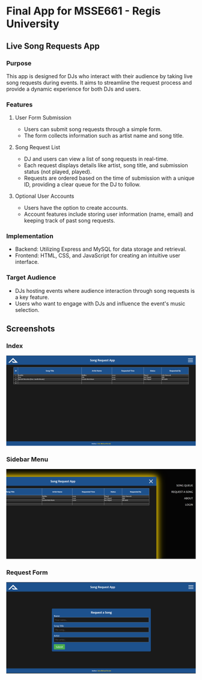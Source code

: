 # Final App for MSSE661 - Regis University
## Live Song Requests App

### Purpose

This app is designed for DJs who interact with their audience by taking live song requests during events. It aims to streamline the request process and provide a dynamic experience for both DJs and users.

### Features 

1. User Form Submission
    - Users can submit song requests through a simple form.
    - The form collects information such as artist name and song title.

2. Song Request List
    - DJ and users can view a list of song requests in real-time. 
    - Each request displays details like artist, song title, and submission status (not played, played).
    - Requests are ordered based on the time of submission with a unique ID, providing a clear queue for the DJ to follow. 
 
3. Optional User Accounts
    - Users have the option to create accounts. 
    - Account features include storing user information (name, email) and keeping track of past song requests. 

### Implementation

- Backend: Utilizing Express and MySQL for data storage and retrieval.
- Frontend: HTML, CSS, and JavaScript for creating an intuitive user interface.

### Target Audience 

- DJs hosting events where audience interaction through song requests is a key feature.
- Users who want to engage with DJs and influence the event's music selection.

## Screenshots

### Index

![index.html](./public/media/img/Index.png)

### Sidebar Menu 

![Sidebar Menu](./public/media/img/Sidebar.png)

### Request Form

![requestsong.htm](./public/media/img/songRequest.png)

